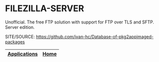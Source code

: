 # FILEZILLA-SERVER

 Unofficial. The free FTP solution with support for FTP over TLS and SFTP. Server edition.

 SITE/SOURCE: https://github.com/ivan-hc/Database-of-pkg2appimaged-packages

 | [Applications](https://portable-linux-apps.github.io/apps.html) | [Home](https://portable-linux-apps.github.io)
 | --- | --- |